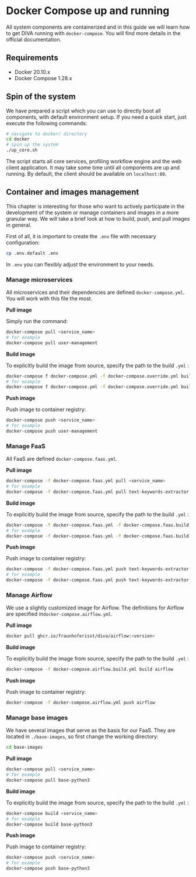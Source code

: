 # Docker Compose up and running

All system components are containerized and in this guide we will learn how to get DIVA running with `docker-compose`.
You will find more details in the official documentation.

## Requirements

- Docker 20.10.x
- Docker Compose 1.28.x

## Spin of the system

We have prepared a script which you can use to directly boot all components, with default environment setup. 
If you need a quick start, just execute the following commands:

```sh
# navigate to docker/ directory
cd docker
# spin up the system
./up_core.sh
```

The script starts all core services, profiling workflow engine and the web client application. It may take some 
time until all components are up and running. By default, the client should be available on `localhost:80`.

## Container and images management

This chapter is interesting for those who want to actively participate in the development of the system or manage 
containers and images in a more granular way. We will take a brief look at how to build, push, and pull images in general.

First of all, it is important to create the `.env` file with necessary configuration:

```sh
cp .env.default .env
```
In `.env` you can flexibly adjust the environment to your needs.


### Manage microservices

All microservices and their dependencies are defined `docker-compose.yml`. You will work with this file the most. 

**Pull image**

Simply run the command:

```sh
docker-compose pull <service_name>
# for example
docker-compose pull user-management
```

**Build image**

To explicitly build the image from source, specify the path to the build `.yml` :

```sh
docker-compose f docker-compose.yml -f docker-compose.override.yml build <service_name>
# for example
docker-compose f docker-compose.yml -f docker-compose.override.yml build user-management
```

**Push image**

Push image to container registry:

```sh
docker-compose push <service_name>
# for example
docker-compose push user-management
```

### Manage FaaS

All FaaS are defined `docker-compose.faas.yml`.

**Pull image**

```sh
docker-compose -f docker-compose.faas.yml pull <service_name>
# for example
docker-compose -f docker-compose.faas.yml pull text-keywords-extractor
```

**Build image**

To explicitly build the image from source, specify the path to the build `.yml` :

```sh
docker-compose -f docker-compose.faas.yml -f docker-compose.faas.build.yml build <service_name>
# for example
docker-compose -f docker-compose.faas.yml -f docker-compose.faas.build.yml build text-keywords-extractor
```

**Push image**

Push image to container registry:

```sh
docker-compose -f docker-compose.faas.yml push text-keywords-extractor
# for example
docker-compose -f docker-compose.faas.yml push text-keywords-extractor
```

### Manage Airflow

We use a slightly customized image for Airflow. The definitions for Airflow
are specified in`docker-compose.airflow.yml`.

**Pull image**

```sh
docker pull ghcr.io/fraunhoferisst/diva/airflow:<version>
```

**Build image**

To explicitly build the image from source, specify the path to the build `.yml` :

```sh
docker-compose -f docker-compose.airflow.build.yml build airflow
```

**Push image**

Push image to container registry:

```sh
docker-compose -f docker-compose.airflow.yml push airflow
```

### Manage base images

We have several images that serve as the basis for our FaaS. They are located in `./base-images`, so first
change the working directory:

```sh
cd base-images
```
**Pull image**

```sh
docker-compose pull <service_name>
# for example
docker-compose pull base-python3
```

**Build image**

To explicitly build the image from source, specify the path to the build `.yml` :

```sh
docker-compose build <service_name>
# for example
docker-compose build base-python3
```

**Push image**

Push image to container registry:

```sh
docker-compose push <service_name>
# for example
docker-compose push base-python3
```